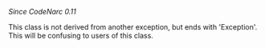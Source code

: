 
*Since CodeNarc 0.11*

This class is not derived from another exception, but ends with 'Exception'. This will be confusing to users of
this class.

